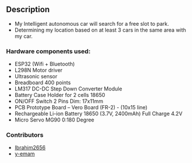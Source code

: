 ## Description
- My Intelligent autonomous car will search for a free slot to park.
- Determining my location based on at least 3 cars in the same area with my car.

### Hardware components used:
- ESP32 (Wifi + Bluetooth)
- L298N Motor driver
- Ultrasonic sensor
- Breadboard 400 points
- LM317 DC-DC Step Down Converter Module
- Battery Case Holder for 2 cells 18650
- ON/OFF Switch 2 Pins Dim: 17x11mm
- PCB Prototype Board – Vero Board (FR-2) - (10x15 line)
- Rechargeable Li-ion Battery 18650 (3.7V, 2400mAh) Full Charge 4.2V
- Micro Servo MG90 0:180 Degree

### Contributors
- [Ibrahim2656](https://github.com/Ibrahim2656)
- [y-emam](https://github.com/y-emam)
